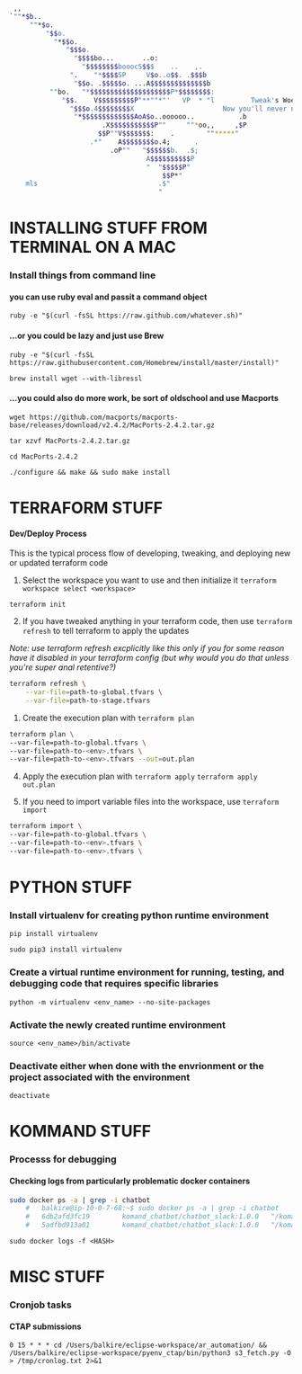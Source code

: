 ```bash

 ,,
`""*$b..
     ""*$o.
         "$$o.
           "*$$o.
              "$$$o.
                "$$$$bo...       ..o:
                  "$$$$$$$$booocS$$$    ..    ,.
               ".    "*$$$$SP     V$o..o$$. .$$$b
                "$$o. .$$$$$o. ...A$$$$$$$$$$$$$$b
          ""bo.   "*$$$$$$$$$$$$$$$$$$$$P*$$$$$$$$:
             "$$.    V$$$$$$$$$P"**""*"'   VP  * "l         Tweak's Woefully Wonderful Command Line Tool Reference Library Thing:
               "$$$o.4$$$$$$$$X					     Now you'll never need to look anywhere else
                "*$$$$$$$$$$$$$AoA$o..oooooo..           .b
                       .X$$$$$$$$$$$P""     ""*oo,,     ,$P
                      $$P""V$$$$$$$:    .        ""*****"
                    .*"    A$$$$$$$$o.4;      .
                         .oP""   "$$$$$$b.  .$;
                                  A$$$$$$$$$$P
                                  "  "$$$$$P"
                                      $$P*"
    mls                              .$"
                                     "
```


# INSTALLING STUFF FROM TERMINAL ON A MAC #

### Install things from command line

#### you can use ruby eval and passit a command object
`ruby -e "$(curl -fsSL https://raw.github.com/whatever.sh)"`

#### ...or you could be lazy and just use Brew

`ruby -e "$(curl -fsSL https://raw.githubusercontent.com/Homebrew/install/master/install)"`

`brew install wget --with-libressl`


#### ...you could also do more work, be sort of oldschool and use Macports
`wget https://github.com/macports/macports-base/releases/download/v2.4.2/MacPorts-2.4.2.tar.gz`

`tar xzvf MacPorts-2.4.2.tar.gz`

`cd MacPorts-2.4.2`

`./configure && make && sudo make install`


#	      TERRAFORM STUFF	            #

#### Dev/Deploy Process
This is the typical process flow of developing, tweaking, and deploying new or updated terraform code

1. Select the workspace you want to use and then initialize it
`terraform workspace select <workspace>`

`terraform init`

2. If you have tweaked anything in your terraform code, then use `terraform refresh` to tell terraform to apply the updates

*Note: use terraform refresh excplicitly like this only if you for some reason have it disabled in your terraform config (but why would you do that unless you're super anal retentive?)*
```bash
terraform refresh \
    --var-file=path-to-global.tfvars \
    --var-file=path-to-stage.tfvars 
```

1. Create the execution plan with `terraform plan`
```bash
terraform plan \
--var-file=path-to-global.tfvars \
--var-file=path-to-<env>.tfvars \
--var-file=path-to-<env>.tfvars --out=out.plan
```

4. Apply the execution plan with `terraform apply`
`terraform apply out.plan`

1. If you need to import variable files into the workspace, use `terraform import`
```bash
terraform import \
--var-file=path-to-global.tfvars \
--var-file=path-to-<env>.tfvars \
--var-file=path-to-<env>.tfvars \
```

#               PYTHON STUFF            #

### Install virtualenv for creating python runtime environment
`pip install virtualenv`

`sudo pip3 install virtualenv`

### Create a virtual runtime environment for running, testing, and debugging code that requires specific libraries
`python -m virtualenv <env_name> --no-site-packages`

### Activate the newly created runtime environment
`source <env_name>/bin/activate`

### Deactivate either when done with the envrionment or the project associated with the environment
`deactivate`

#	    				KOMMAND STUFF			      #

### Processs for debugging

#### Checking logs from particularly problematic docker containers
```bash
sudo docker ps -a | grep -i chatbot
	#	balkire@ip-10-0-7-68:~$ sudo docker ps -a | grep -i chatbot
	#	6db2afd3fc19        komand_chatbot/chatbot_slack:1.0.0   "/komand/plugins/bin…"   2 minutes ago       Exited (1) 2 minutes ago                        TRIGGER_message_cc96d876-bb94-40c9-bcd0-671c96d0d284
	#	5adfbd913a01        komand_chatbot/chatbot_slack:1.0.0   "/komand/plugins/bin…"   24 hours ago        Exited (1) 43 seconds ago                       ACTION-komand_chatbot-chatbot_slack-1.0.0-6b0bb9e1-0c2f-4034-9716-9274460d9cb1
```

`sudo docker logs -f <HASH>`


#	     					MISC STUFF			      #

### Cronjob tasks

#### CTAP submissions

```cron
0 15 * * * cd /Users/balkire/eclipse-workspace/ar_automation/ && /Users/balkire/eclipse-workspace/pyenv_ctap/bin/python3 s3_fetch.py -O > /tmp/cronlog.txt 2>&1
```
